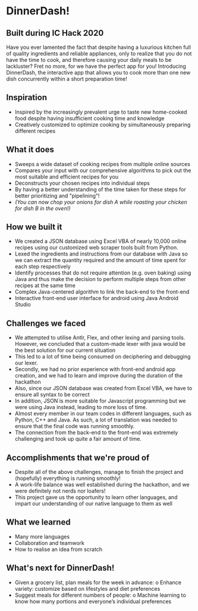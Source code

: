 # DinnerDash!
## Built during IC Hack 2020
Have you ever lamented the fact that despite having a luxurious kitchen full of quality ingredients and reliable appliances, only to realize that you do not have the time to cook, and therefore causing your daily meals to be lackluster? Fret no more, for we have the perfect app for you!
Introducing DinnerDash, the interactive app that allows you to cook more than one new dish concurrently within a short preparation time! 

## Inspiration
- Inspired by the increasingly prevalent urge to taste new home-cooked food despite having insufficient cooking time and knowledge
-	Creatively customized to optimize cooking by simultaneously preparing different recipes

## What it does
-	Sweeps a wide dataset of cooking recipes from multiple online sources
-	Compares your input with our comprehensive algorithms to pick out the most suitable and efficient recipes for you
-	Deconstructs your chosen recipes into individual steps
- By having a better understanding of the time taken for these steps for better prioritizing and "pipelining"!
- _(You can now chop your onions for dish A while roasting your chicken for dish B in the oven!)_

## How we built it
-	We created a JSON database using Excel VBA of nearly 10,000 online recipes using our customized web scraper tools built from Python.
-	Lexed the ingredients and instructions from our database with Java so we can extract the quantity required and the amount of time spent for each step respectively
-	Identify processes that do not require attention (e.g. oven baking) using Java and thus make the decision to perform multiple steps from other recipes at the same time
-	Complex Java-centered algorithm to link the back-end to the front-end
-	Interactive front-end user interface for android using Java Android Studio

## Challenges we faced
-	We attempted to utilise Antlr, Flex, and other lexing and parsing tools. However, we concluded that a custom-made lexer with java would be the best solution for our current situation
- This led to a lot of time being consumed on deciphering and debugging our lexer.
-	Secondly, we had no prior experience with front-end android app creation, and we had to learn and improve during the duration of the hackathon
-	Also, since our JSON database was created from Excel VBA, we have to ensure all syntax to be correct
-	In addition, JSON is more suitable for Javascript programming but we were using Java instead, leading to more loss of time. 
-	Almost every member in our team codes in different languages, such as Python, C++ and Java. As such, a lot of translation was needed to ensure that the final code was running smoothly. 
- The connection from the back-end to the front-end was extremely challenging and took up quite a fair amount of time.

## Accomplishments that we're proud of
-	Despite all of the above challenges, manage to finish the project and (hopefully) everything is running smoothly!
-	A work-life balance was well established during the hackathon, and we were definitely not nerds nor loafers!
-	This project gave us the opportunity to learn other languages, and impart our understanding of our native language to them as well

## What we learned
-	Many more languages
-	Collaboration and teamwork
-	How to realise an idea from scratch

## What's next for DinnerDash!
-	Given a grocery list, plan meals for the week in advance:
     o	Enhance variety: customize based on lifestyles and diet preferences
-	Suggest meals for different numbers of people:
     o	Machine learning to know how many portions and everyone’s individual preferences
